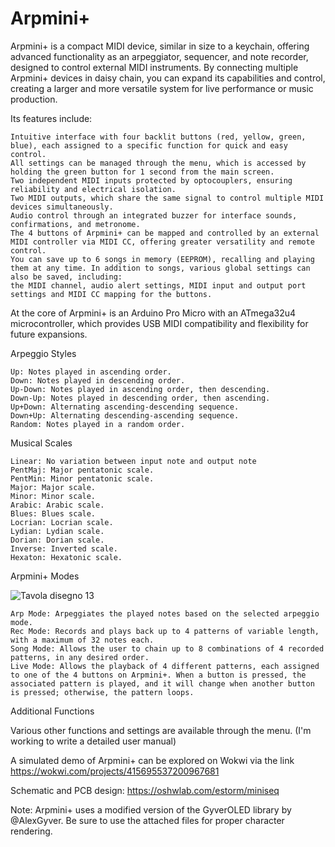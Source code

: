 # Arpmini+

Arpmini+ is a compact MIDI device, similar in size to a keychain, offering advanced functionality as an arpeggiator, sequencer, and note recorder, designed to control external MIDI instruments. By connecting multiple Arpmini+ devices in daisy chain, you can expand its capabilities and control, creating a larger and more versatile system for live performance or music production.

Its features include:

    Intuitive interface with four backlit buttons (red, yellow, green, blue), each assigned to a specific function for quick and easy control.
    All settings can be managed through the menu, which is accessed by holding the green button for 1 second from the main screen.
    Two independent MIDI inputs protected by optocouplers, ensuring reliability and electrical isolation.
    Two MIDI outputs, which share the same signal to control multiple MIDI devices simultaneously.
    Audio control through an integrated buzzer for interface sounds, confirmations, and metronome.
    The 4 buttons of Arpmini+ can be mapped and controlled by an external MIDI controller via MIDI CC, offering greater versatility and remote control.
    You can save up to 6 songs in memory (EEPROM), recalling and playing them at any time. In addition to songs, various global settings can also be saved, including:
    the MIDI channel, audio alert settings, MIDI input and output port settings and MIDI CC mapping for the buttons.

At the core of Arpmini+ is an Arduino Pro Micro with an ATmega32u4 microcontroller, which provides USB MIDI compatibility and flexibility for future expansions.

Arpeggio Styles

    Up: Notes played in ascending order.
    Down: Notes played in descending order.
    Up-Down: Notes played in ascending order, then descending.
    Down-Up: Notes played in descending order, then ascending.
    Up+Down: Alternating ascending-descending sequence.
    Down+Up: Alternating descending-ascending sequence.
    Random: Notes played in a random order.

Musical Scales

    Linear: No variation between input note and output note
    PentMaj: Major pentatonic scale.
    PentMin: Minor pentatonic scale.
    Major: Major scale.
    Minor: Minor scale.
    Arabic: Arabic scale.
    Blues: Blues scale.
    Locrian: Locrian scale.
    Lydian: Lydian scale.
    Dorian: Dorian scale.
    Inverse: Inverted scale.
    Hexaton: Hexatonic scale.

Arpmini+ Modes

![Tavola disegno 13](https://github.com/user-attachments/assets/443ddb94-6dd9-4fc4-ae67-83bd67afdbf7)

    Arp Mode: Arpeggiates the played notes based on the selected arpeggio mode.
    Rec Mode: Records and plays back up to 4 patterns of variable length, with a maximum of 32 notes each.
    Song Mode: Allows the user to chain up to 8 combinations of 4 recorded patterns, in any desired order.
    Live Mode: Allows the playback of 4 different patterns, each assigned to one of the 4 buttons on Arpmini+. When a button is pressed, the associated pattern is played, and it will change when another button is pressed; otherwise, the pattern loops.
        
Additional Functions

Various other functions and settings are available through the menu. (I'm working to write a detailed user manual)

A simulated demo of Arpmini+ can be explored on Wokwi via the link https://wokwi.com/projects/415695537200967681

Schematic and PCB design: https://oshwlab.com/estorm/miniseq

Note: Arpmini+ uses a modified version of the GyverOLED library by @AlexGyver. Be sure to use the attached files for proper character rendering.
